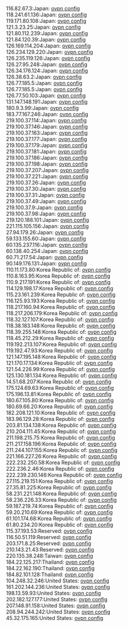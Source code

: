 116.82.67.3:Japan: [ovpn config](vpn/116_82_67_3.ovpn)  
118.241.61.136:Japan: [ovpn config](vpn/118_241_61_136.ovpn)  
119.171.80.108:Japan: [ovpn config](vpn/119_171_80_108.ovpn)  
121.3.23.25:Japan: [ovpn config](vpn/121_3_23_25.ovpn)  
121.80.112.239:Japan: [ovpn config](vpn/121_80_112_239.ovpn)  
121.84.120.39:Japan: [ovpn config](vpn/121_84_120_39.ovpn)  
126.169.114.204:Japan: [ovpn config](vpn/126_169_114_204.ovpn)  
126.234.129.220:Japan: [ovpn config](vpn/126_234_129_220.ovpn)  
126.235.119.126:Japan: [ovpn config](vpn/126_235_119_126.ovpn)  
126.27.95.248:Japan: [ovpn config](vpn/126_27_95_248.ovpn)  
126.34.176.124:Japan: [ovpn config](vpn/126_34_176_124.ovpn)  
126.38.63.2:Japan: [ovpn config](vpn/126_38_63_2.ovpn)  
126.77.185.5:Japan: [ovpn config](vpn/126_77_185_5.ovpn)  
126.77.185.5:Japan: [ovpn config](vpn/126_77_185_5.ovpn)  
126.77.50.103:Japan: [ovpn config](vpn/126_77_50_103.ovpn)  
131.147.148.191:Japan: [ovpn config](vpn/131_147_148_191.ovpn)  
180.9.3.99:Japan: [ovpn config](vpn/180_9_3_99.ovpn)  
183.77.167.246:Japan: [ovpn config](vpn/183_77_167_246.ovpn)  
219.100.37.114:Japan: [ovpn config](vpn/219_100_37_114.ovpn)  
219.100.37.146:Japan: [ovpn config](vpn/219_100_37_146.ovpn)  
219.100.37.163:Japan: [ovpn config](vpn/219_100_37_163.ovpn)  
219.100.37.177:Japan: [ovpn config](vpn/219_100_37_177.ovpn)  
219.100.37.179:Japan: [ovpn config](vpn/219_100_37_179.ovpn)  
219.100.37.181:Japan: [ovpn config](vpn/219_100_37_181.ovpn)  
219.100.37.186:Japan: [ovpn config](vpn/219_100_37_186.ovpn)  
219.100.37.198:Japan: [ovpn config](vpn/219_100_37_198.ovpn)  
219.100.37.207:Japan: [ovpn config](vpn/219_100_37_207.ovpn)  
219.100.37.221:Japan: [ovpn config](vpn/219_100_37_221.ovpn)  
219.100.37.26:Japan: [ovpn config](vpn/219_100_37_26.ovpn)  
219.100.37.30:Japan: [ovpn config](vpn/219_100_37_30.ovpn)  
219.100.37.31:Japan: [ovpn config](vpn/219_100_37_31.ovpn)  
219.100.37.49:Japan: [ovpn config](vpn/219_100_37_49.ovpn)  
219.100.37.9:Japan: [ovpn config](vpn/219_100_37_9.ovpn)  
219.100.37.98:Japan: [ovpn config](vpn/219_100_37_98.ovpn)  
219.120.188.101:Japan: [ovpn config](vpn/219_120_188_101.ovpn)  
221.115.105.156:Japan: [ovpn config](vpn/221_115_105_156.ovpn)  
27.94.179.26:Japan: [ovpn config](vpn/27_94_179_26.ovpn)  
59.133.155.60:Japan: [ovpn config](vpn/59_133_155_60.ovpn)  
60.135.237.116:Japan: [ovpn config](vpn/60_135_237_116.ovpn)  
60.138.40.254:Japan: [ovpn config](vpn/60_138_40_254.ovpn)  
60.71.217.54:Japan: [ovpn config](vpn/60_71_217_54.ovpn)  
90.149.176.131:Japan: [ovpn config](vpn/90_149_176_131.ovpn)  
110.11.173.80:Korea Republic of: [ovpn config](vpn/110_11_173_80.ovpn)  
110.8.163.95:Korea Republic of: [ovpn config](vpn/110_8_163_95.ovpn)  
110.9.217.191:Korea Republic of: [ovpn config](vpn/110_9_217_191.ovpn)  
114.129.198.17:Korea Republic of: [ovpn config](vpn/114_129_198_17.ovpn)  
115.23.161.239:Korea Republic of: [ovpn config](vpn/115_23_161_239.ovpn)  
116.125.93.193:Korea Republic of: [ovpn config](vpn/116_125_93_193.ovpn)  
118.217.160.94:Korea Republic of: [ovpn config](vpn/118_217_160_94.ovpn)  
118.217.206.179:Korea Republic of: [ovpn config](vpn/118_217_206_179.ovpn)  
118.32.127.107:Korea Republic of: [ovpn config](vpn/118_32_127_107.ovpn)  
118.38.183.148:Korea Republic of: [ovpn config](vpn/118_38_183_148.ovpn)  
118.39.255.148:Korea Republic of: [ovpn config](vpn/118_39_255_148.ovpn)  
118.45.212.29:Korea Republic of: [ovpn config](vpn/118_45_212_29.ovpn)  
119.192.213.107:Korea Republic of: [ovpn config](vpn/119_192_213_107.ovpn)  
119.192.47.93:Korea Republic of: [ovpn config](vpn/119_192_47_93.ovpn)  
121.147.195.148:Korea Republic of: [ovpn config](vpn/121_147_195_148.ovpn)  
121.170.17.134:Korea Republic of: [ovpn config](vpn/121_170_17_134.ovpn)  
121.54.226.99:Korea Republic of: [ovpn config](vpn/121_54_226_99.ovpn)  
125.130.181.134:Korea Republic of: [ovpn config](vpn/125_130_181_134.ovpn)  
14.51.68.207:Korea Republic of: [ovpn config](vpn/14_51_68_207.ovpn)  
175.124.69.63:Korea Republic of: [ovpn config](vpn/175_124_69_63.ovpn)  
175.196.13.81:Korea Republic of: [ovpn config](vpn/175_196_13_81.ovpn)  
180.67.105.80:Korea Republic of: [ovpn config](vpn/180_67_105_80.ovpn)  
180.69.66.20:Korea Republic of: [ovpn config](vpn/180_69_66_20.ovpn)  
182.208.121.10:Korea Republic of: [ovpn config](vpn/182_208_121_10.ovpn)  
183.96.129.28:Korea Republic of: [ovpn config](vpn/183_96_129_28.ovpn)  
203.81.134.138:Korea Republic of: [ovpn config](vpn/203_81_134_138.ovpn)  
210.204.111.45:Korea Republic of: [ovpn config](vpn/210_204_111_45.ovpn)  
211.198.215.75:Korea Republic of: [ovpn config](vpn/211_198_215_75.ovpn)  
211.217.158.196:Korea Republic of: [ovpn config](vpn/211_217_158_196.ovpn)  
211.244.107.155:Korea Republic of: [ovpn config](vpn/211_244_107_155.ovpn)  
221.166.227.26:Korea Republic of: [ovpn config](vpn/221_166_227_26.ovpn)  
222.232.250.58:Korea Republic of: [ovpn config](vpn/222_232_250_58.ovpn)  
222.236.2.46:Korea Republic of: [ovpn config](vpn/222_236_2_46.ovpn)  
222.239.230.146:Korea Republic of: [ovpn config](vpn/222_239_230_146.ovpn)  
27.115.219.151:Korea Republic of: [ovpn config](vpn/27_115_219_151.ovpn)  
27.35.81.225:Korea Republic of: [ovpn config](vpn/27_35_81_225.ovpn)  
58.231.221.148:Korea Republic of: [ovpn config](vpn/58_231_221_148.ovpn)  
58.236.226.33:Korea Republic of: [ovpn config](vpn/58_236_226_33.ovpn)  
59.187.219.74:Korea Republic of: [ovpn config](vpn/59_187_219_74.ovpn)  
59.20.210.69:Korea Republic of: [ovpn config](vpn/59_20_210_69.ovpn)  
61.101.174.68:Korea Republic of: [ovpn config](vpn/61_101_174_68.ovpn)  
61.80.234.20:Korea Republic of: [ovpn config](vpn/61_80_234_20.ovpn)  
115.37.193.53:Reserved: [ovpn config](vpn/115_37_193_53.ovpn)  
116.50.51.119:Reserved: [ovpn config](vpn/116_50_51_119.ovpn)  
203.171.8.25:Reserved: [ovpn config](vpn/203_171_8_25.ovpn)  
210.143.21.43:Reserved: [ovpn config](vpn/210_143_21_43.ovpn)  
220.135.38.248:Taiwan: [ovpn config](vpn/220_135_38_248.ovpn)  
184.22.125.217:Thailand: [ovpn config](vpn/184_22_125_217.ovpn)  
184.22.162.190:Thailand: [ovpn config](vpn/184_22_162_190.ovpn)  
184.82.101.128:Thailand: [ovpn config](vpn/184_82_101_128.ovpn)  
104.248.32.246:United States: [ovpn config](vpn/104_248_32_246.ovpn)  
161.202.144.236:United States: [ovpn config](vpn/161_202_144_236.ovpn)  
198.13.59.93:United States: [ovpn config](vpn/198_13_59_93.ovpn)  
202.182.127.177:United States: [ovpn config](vpn/202_182_127_177.ovpn)  
207.148.91.158:United States: [ovpn config](vpn/207_148_91_158.ovpn)  
208.94.244.242:United States: [ovpn config](vpn/208_94_244_242.ovpn)  
45.32.175.165:United States: [ovpn config](vpn/45_32_175_165.ovpn)  
